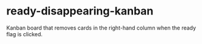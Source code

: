 # ready-disappearing-kanban
Kanban board that removes cards in the right-hand column when the ready flag is clicked.

